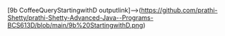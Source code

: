 [9b CoffeeQueryStartingwithD outputlink]-->(https://github.com/prathi-Shetty/prathi-Shetty-Advanced-Java--Programs-BCS613D/blob/main/9b%20StartingwithD.png)
